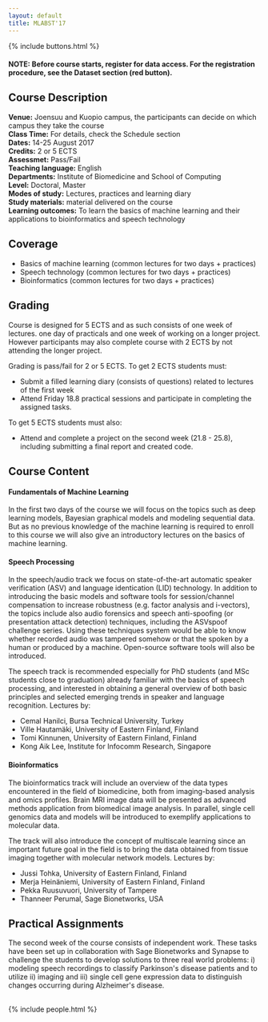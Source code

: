 ```yaml
---
layout: default
title: MLABST'17
---
```


{% include buttons.html %}

#### **NOTE:** Before course starts, register for data access. For the registration procedure, see the Dataset section (red button).

## Course Description
**Venue:** Joensuu and Kuopio campus, the participants can decide on which campus they take the course <br />
**Class Time:** For details, check the Schedule section <br />
**Dates:** 14-25 August 2017 <br />
**Credits:** 2 or 5 ECTS <br />
**Assessmet:** Pass/Fail <br />
**Teaching language:** English <br />
**Departments:** Institute of Biomedicine and School of Computing <br />
**Level:** Doctoral, Master <br />
**Modes of study:** Lectures, practices and learning diary <br />
**Study materials:** material delivered on the course <br />
**Learning outcomes:** To learn the basics of machine learning and their applications to bioinformatics and speech technology


## Coverage

* Basics of machine learning (common lectures for two days + practices)
* Speech technology (common lectures for two days + practices)
* Bioinformatics (common lectures for two days + practices)

## Grading

Course is designed for 5 ECTS and as such consists of one week of lectures. one day of practicals
and one week of working on a longer project. However participants may also complete course
with 2 ECTS by not attending the longer project.

Grading is pass/fail for 2 or 5 ECTS. To get 2 ECTS students must:

- Submit a filled learning diary (consists of questions) related to lectures of the first week
- Attend Friday 18.8 practical sessions and participate in completing the assigned tasks.

To get 5 ECTS students must also:

- Attend and complete a project on the second week (21.8 - 25.8), including submitting a final report and created code.


## Course Content
#### **Fundamentals of Machine Learning**

In the first two days of the course we will focus on the topics such as deep learning models,
Bayesian graphical models and modeling sequential data. But as no previous knowledge of the
machine learning is required to enroll to this course we will also give an introductory lectures on
the basics of machine learning.

#### **Speech Processing**
In the speech/audio track we focus on state-of-the-art automatic speaker verification (ASV) and
language identication (LID) technology. In addition to introducing the basic models and software
tools for session/channel compensation to increase robustness (e.g. factor analysis and
i-vectors), the topics include also audio forensics and speech anti-spoofing (or presentation
attack detection) techniques, including the ASVspoof challenge series. Using these techniques
system would be able to know whether recorded audio was tampered somehow or that the
spoken by a human or produced by a machine. Open-source software tools will also be
introduced.

The speech track is recommended especially for PhD students (and MSc students close to
graduation) already familiar with the basics of speech processing, and interested in obtaining a
general overview of both basic principles and selected emerging trends in speaker and
language recognition. Lectures by:

- Cemal Hanilci, Bursa Technical University, Turkey
- Ville Hautamäki, University of Eastern Finland, Finland
- Tomi Kinnunen, University of Eastern Finland, Finland
- Kong Aik Lee,  Institute for Infocomm Research, Singapore

#### **Bioinformatics**
The bioinformatics track will include an overview of the data types encountered in the field of biomedicine, 
both from imaging-based analysis and omics profiles. Brain MRI image data will be presented as 
advanced methods application from biomedical image analysis. In parallel, single
cell genomics data and models will be introduced to exemplify applications to molecular data.

The track will also introduce the concept of multiscale learning since an important future goal in
the field is to bring the data obtained from tissue imaging together with molecular network
models. Lectures by:

- Jussi Tohka, University of Eastern Finland, Finland
- Merja Heinäniemi, University of Eastern Finland, Finland
- Pekka Ruusuvuori, University of Tampere
- Thanneer Perumal, Sage Bionetworks, USA

## Practical Assignments
The second week of the course consists of independent work. These tasks have been set up in collaboration with Sage Bionetworks and Synapse to challenge the students to develop solutions to three real world problems: i) modeling speech recordings to classify Parkinson's disease patients and to utilize ii) imaging and iii) single cell gene expression data to distinguish changes occurring during Alzheimer's disease. 

<br />
{% include people.html %}
